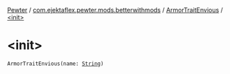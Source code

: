 [Pewter](../../index.md) / [com.ejektaflex.pewter.mods.betterwithmods](../index.md) / [ArmorTraitEnvious](index.md) / [&lt;init&gt;](./-init-.md)

# &lt;init&gt;

`ArmorTraitEnvious(name: `[`String`](https://kotlinlang.org/api/latest/jvm/stdlib/kotlin/-string/index.html)`)`
